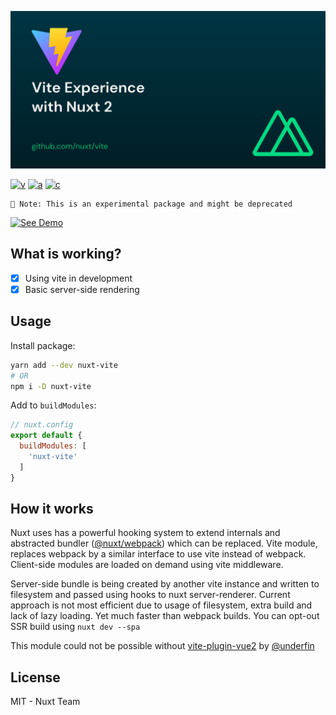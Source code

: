 <p style="text-align: center">
  <img src="./.github/banner.svg">
</p>

<!-- [![d](https://img.shields.io/npm/dm/nuxt-vite.svg?style=flat-square)](https://npmjs.com/package/nuxt-vite) -->
[![v](https://img.shields.io/npm/v/nuxt-vite/latest.svg?style=flat-square)](https://npmjs.com/package/nuxt-vite)
[![a](https://img.shields.io/github/workflow/status/nuxt/vite/ci/main?style=flat-square)](https://github.com/nuxt/vite/actions)
[![c](https://img.shields.io/codecov/c/gh/nuxt/vite/main?style=flat-square)](https://codecov.io/gh/nuxt/vite)


```
🧪 Note: This is an experimental package and might be deprecated
```

[![See Demo](https://codesandbox.io/static/img/play-codesandbox.svg)](https://codesandbox.io/s/github/nuxt/vite/tree/main/demo)

## What is working?


- [x] Using vite in development
- [x] Basic server-side rendering

## Usage

Install package:

```sh
yarn add --dev nuxt-vite
# OR
npm i -D nuxt-vite
```

Add to `buildModules`:

```js
// nuxt.config
export default {
  buildModules: [
    'nuxt-vite'
  ]
}
```

## How it works

Nuxt uses has a powerful hooking system to extend internals and abstracted bundler ([@nuxt/webpack](https://github.com/nuxt/nuxt.js/tree/dev/packages/webpack)) which can be replaced.
Vite module, replaces webpack by a similar interface to use vite instead of webpack. Client-side modules are loaded on demand using vite middleware.

Server-side bundle is being created by another vite instance and written to filesystem and passed using hooks to nuxt server-renderer.
Current approach is not most efficient due to usage of filesystem, extra build and lack of lazy loading.
Yet much faster than webpack builds. You can opt-out SSR build using `nuxt dev --spa`

This module could not be possible without [vite-plugin-vue2](https://github.com/underfin/vite-plugin-vue2) by [@underfin](https://github.com/underfin)

## License

MIT - Nuxt Team
